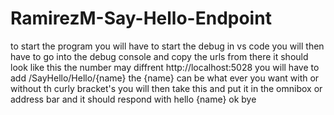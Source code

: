 # RamirezM-Say-Hello-Endpoint

to start the program you will have to start the debug in vs code you will then have to go into the debug console and copy the urls from there
it should look like this the number may diffrent http://localhost:5028 
you will have to add /SayHello/Hello/{name}
the {name} can be what ever you want with or without th curly bracket's
you will then take this and put it in the omnibox or address bar
and it should respond with
hello {name} ok bye
